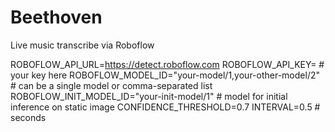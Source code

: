 # Beethoven
Live music transcribe via Roboflow

ROBOFLOW_API_URL=https://detect.roboflow.com
ROBOFLOW_API_KEY= # your key here
ROBOFLOW_MODEL_ID="your-model/1,your-other-model/2" # can be a single model or comma-separated list
ROBOFLOW_INIT_MODEL_ID="your-init-model/1" # model for initial inference on static image
CONFIDENCE_THRESHOLD=0.7
INTERVAL=0.5 # seconds
